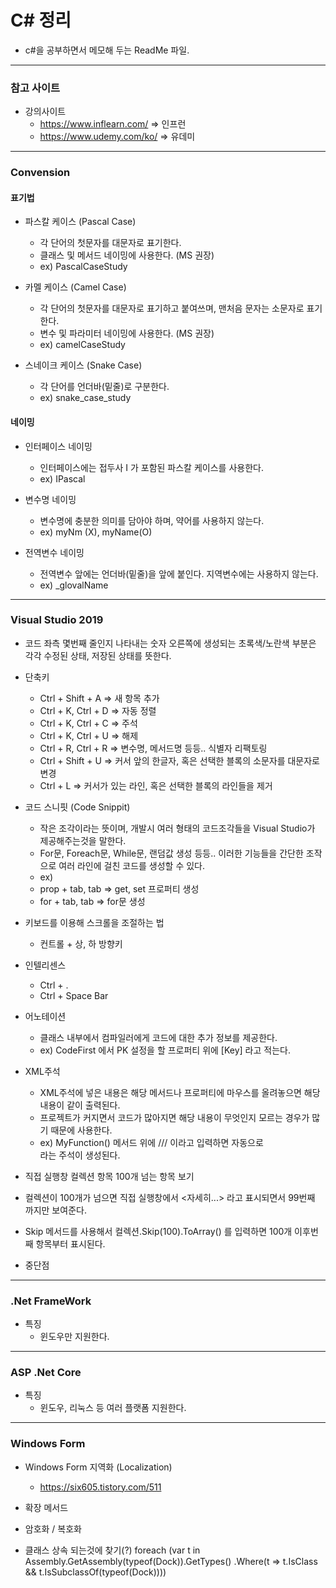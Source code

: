 # C# 정리
- c#을 공부하면서 메모해 두는 ReadMe 파일.
***
### 참고 사이트
- 강의사이트
  - https://www.inflearn.com/ => 인프런
  - https://www.udemy.com/ko/ => 유데미
  
***
### Convension
#### 표기법
- 파스칼 케이스 (Pascal Case)
  - 각 단어의 첫문자를 대문자로 표기한다.
  - 클래스 및 메서드 네이밍에 사용한다. (MS 권장)
  - ex) PascalCaseStudy
  
- 카멜 케이스 (Camel Case)
  - 각 단어의 첫문자를 대문자로 표기하고 붙여쓰며, 맨처음 문자는 소문자로 표기한다.
  - 변수 및 파라미터 네이밍에 사용한다. (MS 권장)
  - ex) camelCaseStudy
  
- 스네이크 케이스 (Snake Case)
  - 각 단어를 언더바(밑줄)로 구분한다.
  - ex) snake_case_study
#### 네이밍
- 인터페이스 네이밍
  - 인터페이스에는 접두사 I 가 포함된 파스칼 케이스를 사용한다.
  - ex) IPascal
  
- 변수명 네이밍
  - 변수명에 충분한 의미를 담아야 하며, 약어를 사용하지 않는다.
  - ex) myNm (X), myName(O)
  
- 전역변수 네이밍
  - 전역변수 앞에는 언더바(밑줄)을 앞에 붙인다. 지역변수에는 사용하지 않는다.
  - ex) _glovalName

***
### Visual Studio 2019
- 코드 좌측 몇번째 줄인지 나타내는 숫자 오른쪽에 생성되는 초록색/노란색 부분은 각각 수정된 상태, 저장된 상태를 뜻한다. 

- 단축키
  - Ctrl + Shift + A    => 새 항목 추가
  - Ctrl + K, Ctrl + D  => 자동 정렬
  - Ctrl + K, Ctrl + C  => 주석
  - Ctrl + K, Ctrl + U  => 해제
  - Ctrl + R, Ctrl + R  => 변수명, 메서드명 등등.. 식별자 리팩토링
  - Ctrl + Shift + U    => 커서 앞의 한글자, 혹은 선택한 블록의 소문자를 대문자로 변경
  - Ctrl + L            => 커서가 있는 라인, 혹은 선택한 블록의 라인들을 제거
  
- 코드 스니핏 (Code Snippit)
  - 작은 조각이라는 뜻이며, 개발시 여러 형태의 코드조각들을 Visual Studio가 제공해주는것을 말한다.
  - For문, Foreach문, While문, 랜덤값 생성 등등.. 이러한 기능들을 간단한 조작으로 여러 라인에 걸친 코드를 생성할 수 있다.
  - ex)
  - prop + tab, tab => get, set 프로퍼티 생성
  - for + tab, tab => for문 생성

- 키보드를 이용해 스크롤을 조절하는 법
  - 컨트롤 + 상, 하 방향키

- 인텔리센스
  - Ctrl + .
  - Ctrl + Space Bar
  

- 어노테이션
  - 클래스 내부에서 컴파일러에게 코드에 대한 추가 정보를 제공한다.
  - ex) CodeFirst 에서 PK 설정을 할 프로퍼티 위에 [Key] 라고 적는다.

- XML주석 <summary>
  - XML주석에 넣은 내용은 해당 메서드나 프로퍼티에 마우스를 올려놓으면 해당 내용이 같이 출력된다.
  - 프로젝트가 커지면서 코드가 많아지면 해당 내용이 무엇인지 모르는 경우가 많기 때문에 사용한다.
  - ex) MyFunction() 메서드 위에 /// 이라고 입력하면 자동으로 <summary> 라는 주석이 생성된다.


- 직접 실행창 컬렉션 항목 100개 넘는 항목 보기
 - 컬렉션이 100개가 넘으면 직접 실행창에서 <자세히...> 라고 표시되면서 99번째 까지만 보여준다.
 - Skip 메서드를 사용해서 컬렉션.Skip(100).ToArray() 를 입력하면 100개 이후번째 항목부터 표시된다.

- 중단점
  
***
### .Net FrameWork
- 특징
  - 윈도우만 지원한다.
***
### ASP .Net Core
- 특징
  - 윈도우, 리눅스 등 여러 플랫폼 지원한다.
***
### Windows Form
- Windows Form 지역화 (Localization)
  - https://six605.tistory.com/511
- 확장 메서드

- 암호화 / 복호화

- 클래스 상속 되는것에 찾기(?)
 foreach (var t in Assembly.GetAssembly(typeof(Dock)).GetTypes()
                .Where(t => t.IsClass && t.IsSubclassOf(typeof(Dock))))


